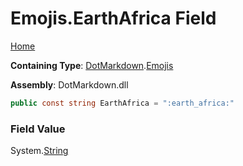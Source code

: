 # Emojis\.EarthAfrica Field

[Home](../../../README.md)

**Containing Type**: [DotMarkdown](../../README.md)\.[Emojis](../README.md)

**Assembly**: DotMarkdown\.dll

```csharp
public const string EarthAfrica = ":earth_africa:"
```

### Field Value

System\.[String](https://docs.microsoft.com/en-us/dotnet/api/system.string)